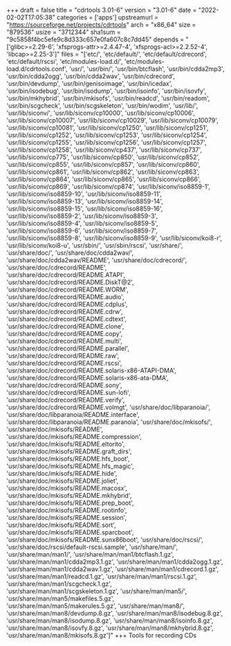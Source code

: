 +++
draft = false
title = "cdrtools 3.01-6"
version = "3.01-6"
date = "2022-02-02T17:05:38"
categories = ['apps']
upstreamurl = "https://sourceforge.net/projects/cdrtools"
arch = "x86_64"
size = "879536"
usize = "3712344"
sha1sum = "9c5858f4bc5efe9c8d333c657e0fa607c8c7dd45"
depends = "['glibc>=2.29-6', 'xfsprogs-attr>=2.4.47-4', 'xfsprogs-acl>=2.2.52-4', 'libcap>=2.25-3']"
files = "['etc/', 'etc/default/', 'etc/default/cdrecord', 'etc/default/rscsi', 'etc/modules-load.d/', 'etc/modules-load.d/cdrtools.conf', 'usr/', 'usr/bin/', 'usr/bin/btcflash', 'usr/bin/cdda2mp3', 'usr/bin/cdda2ogg', 'usr/bin/cdda2wav', 'usr/bin/cdrecord', 'usr/bin/devdump', 'usr/bin/genisoimage', 'usr/bin/icedax', 'usr/bin/isodebug', 'usr/bin/isodump', 'usr/bin/isoinfo', 'usr/bin/isovfy', 'usr/bin/mkhybrid', 'usr/bin/mkisofs', 'usr/bin/readcd', 'usr/bin/readom', 'usr/bin/scgcheck', 'usr/bin/scgskeleton', 'usr/bin/wodim', 'usr/lib/', 'usr/lib/siconv/', 'usr/lib/siconv/cp10000', 'usr/lib/siconv/cp10006', 'usr/lib/siconv/cp10007', 'usr/lib/siconv/cp10029', 'usr/lib/siconv/cp10079', 'usr/lib/siconv/cp10081', 'usr/lib/siconv/cp1250', 'usr/lib/siconv/cp1251', 'usr/lib/siconv/cp1252', 'usr/lib/siconv/cp1253', 'usr/lib/siconv/cp1254', 'usr/lib/siconv/cp1255', 'usr/lib/siconv/cp1256', 'usr/lib/siconv/cp1257', 'usr/lib/siconv/cp1258', 'usr/lib/siconv/cp437', 'usr/lib/siconv/cp737', 'usr/lib/siconv/cp775', 'usr/lib/siconv/cp850', 'usr/lib/siconv/cp852', 'usr/lib/siconv/cp855', 'usr/lib/siconv/cp857', 'usr/lib/siconv/cp860', 'usr/lib/siconv/cp861', 'usr/lib/siconv/cp862', 'usr/lib/siconv/cp863', 'usr/lib/siconv/cp864', 'usr/lib/siconv/cp865', 'usr/lib/siconv/cp866', 'usr/lib/siconv/cp869', 'usr/lib/siconv/cp874', 'usr/lib/siconv/iso8859-1', 'usr/lib/siconv/iso8859-10', 'usr/lib/siconv/iso8859-11', 'usr/lib/siconv/iso8859-13', 'usr/lib/siconv/iso8859-14', 'usr/lib/siconv/iso8859-15', 'usr/lib/siconv/iso8859-16', 'usr/lib/siconv/iso8859-2', 'usr/lib/siconv/iso8859-3', 'usr/lib/siconv/iso8859-4', 'usr/lib/siconv/iso8859-5', 'usr/lib/siconv/iso8859-6', 'usr/lib/siconv/iso8859-7', 'usr/lib/siconv/iso8859-8', 'usr/lib/siconv/iso8859-9', 'usr/lib/siconv/koi8-r', 'usr/lib/siconv/koi8-u', 'usr/sbin/', 'usr/sbin/rscsi', 'usr/share/', 'usr/share/doc/', 'usr/share/doc/cdda2wav/', 'usr/share/doc/cdda2wav/README', 'usr/share/doc/cdrecord/', 'usr/share/doc/cdrecord/README', 'usr/share/doc/cdrecord/README.ATAPI', 'usr/share/doc/cdrecord/README.DiskT@2', 'usr/share/doc/cdrecord/README.WORM', 'usr/share/doc/cdrecord/README.audio', 'usr/share/doc/cdrecord/README.cdplus', 'usr/share/doc/cdrecord/README.cdrw', 'usr/share/doc/cdrecord/README.cdtext', 'usr/share/doc/cdrecord/README.clone', 'usr/share/doc/cdrecord/README.copy', 'usr/share/doc/cdrecord/README.multi', 'usr/share/doc/cdrecord/README.parallel', 'usr/share/doc/cdrecord/README.raw', 'usr/share/doc/cdrecord/README.rscsi', 'usr/share/doc/cdrecord/README.solaris-x86-ATAPI-DMA', 'usr/share/doc/cdrecord/README.solaris-x86-ata-DMA', 'usr/share/doc/cdrecord/README.sony', 'usr/share/doc/cdrecord/README.sun-lofi', 'usr/share/doc/cdrecord/README.verify', 'usr/share/doc/cdrecord/README.volmgt', 'usr/share/doc/libparanoia/', 'usr/share/doc/libparanoia/README.interface', 'usr/share/doc/libparanoia/README.paranoia', 'usr/share/doc/mkisofs/', 'usr/share/doc/mkisofs/README', 'usr/share/doc/mkisofs/README.compression', 'usr/share/doc/mkisofs/README.eltorito', 'usr/share/doc/mkisofs/README.graft_dirs', 'usr/share/doc/mkisofs/README.hfs_boot', 'usr/share/doc/mkisofs/README.hfs_magic', 'usr/share/doc/mkisofs/README.hide', 'usr/share/doc/mkisofs/README.joliet', 'usr/share/doc/mkisofs/README.macosx', 'usr/share/doc/mkisofs/README.mkhybrid', 'usr/share/doc/mkisofs/README.prep_boot', 'usr/share/doc/mkisofs/README.rootinfo', 'usr/share/doc/mkisofs/README.session', 'usr/share/doc/mkisofs/README.sort', 'usr/share/doc/mkisofs/README.sparcboot', 'usr/share/doc/mkisofs/README.sunx86boot', 'usr/share/doc/rscsi/', 'usr/share/doc/rscsi/default-rscsi.sample', 'usr/share/man/', 'usr/share/man/man1/', 'usr/share/man/man1/btcflash.1.gz', 'usr/share/man/man1/cdda2mp3.1.gz', 'usr/share/man/man1/cdda2ogg.1.gz', 'usr/share/man/man1/cdda2wav.1.gz', 'usr/share/man/man1/cdrecord.1.gz', 'usr/share/man/man1/readcd.1.gz', 'usr/share/man/man1/rscsi.1.gz', 'usr/share/man/man1/scgcheck.1.gz', 'usr/share/man/man1/scgskeleton.1.gz', 'usr/share/man/man5/', 'usr/share/man/man5/makefiles.5.gz', 'usr/share/man/man5/makerules.5.gz', 'usr/share/man/man8/', 'usr/share/man/man8/devdump.8.gz', 'usr/share/man/man8/isodebug.8.gz', 'usr/share/man/man8/isodump.8.gz', 'usr/share/man/man8/isoinfo.8.gz', 'usr/share/man/man8/isovfy.8.gz', 'usr/share/man/man8/mkhybrid.8.gz', 'usr/share/man/man8/mkisofs.8.gz']"
+++
Tools for recording CDs